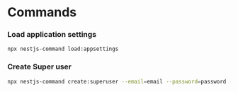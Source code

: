 # Commands

### Load application settings

```
npx nestjs-command load:appsettings
```

### Create Super user

```sh
npx nestjs-command create:superuser --email=email --password=password --name=name
```
